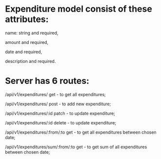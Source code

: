 <h1>Expenditure model consist of these attributes:</h1>
<p>name: string and required,</p>
<p>amount and required,</p>
<p>date and required,</p>
<p>description and required.</p>
<h1>Server has 6 routes:</h1>
<p>/api/v1/expenditures/ get - to get all expenditures;</p>
<p>/api/v1/expenditures/ post - to add new expenditure;</p>
<p>/api/v1/expenditures/:id patch - to update expenditure;</p>
<p>/api/v1/expenditures/:id delete - to update expenditure;</p>
<p>/api/v1/expenditures/:from/:to get - to get all expenditures between chosen date;</p>
<p>/api/v1/expenditures/sum/:from/:to get - to get sum of all expenditures between chosen date;</p>
